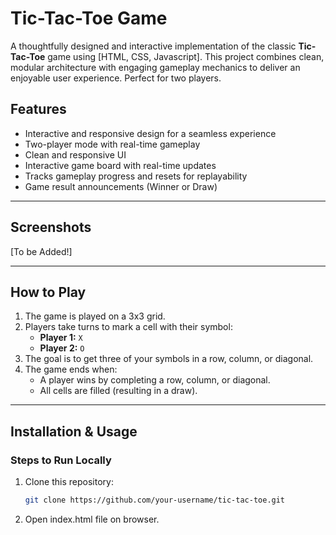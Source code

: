 # Tic-Tac-Toe Game


A thoughtfully designed and interactive implementation of the classic **Tic-Tac-Toe** game using [HTML, CSS, Javascript]. This project combines clean, modular architecture with engaging gameplay mechanics to deliver an enjoyable user experience. Perfect for two players.

## Features
- Interactive and responsive design for a seamless experience
- Two-player mode with real-time gameplay
- Clean and responsive UI
- Interactive game board with real-time updates
- Tracks gameplay progress and resets for replayability
- Game result announcements (Winner or Draw)

---

## Screenshots
[To be Added!]

---

## How to Play
1. The game is played on a 3x3 grid.
2. Players take turns to mark a cell with their symbol:
   - **Player 1:** `X`
   - **Player 2:** `O`
3. The goal is to get three of your symbols in a row, column, or diagonal.
4. The game ends when:
   - A player wins by completing a row, column, or diagonal.
   - All cells are filled (resulting in a draw).

---

## Installation & Usage

### Steps to Run Locally
1. Clone this repository:
   ```bash
   git clone https://github.com/your-username/tic-tac-toe.git

2. Open index.html file on browser.
 
